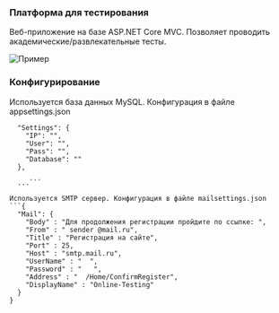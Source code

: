 ### Платформа для тестирования
Веб-приложение на базе ASP.NET Core MVC. Позволяет проводить академические/развлекательные тесты.

![Пример](https://gitlab.com/eeeeeeeeeeee/testplatform/raw/master/Doc/img0.png)

### Конфигурирование

Используется база данных MySQL. Конфигурация в файле appsettings.json
```{
  "Settings": {
    "IP": "",
    "User": "",
    "Pass": "",
    "Database": ""
  },
  
  ...```
  
Используется SMTP сервер. Конфигурация в файле mailsettings.json
```{
  "Mail": {
    "Body" : "Для продолжения регистрации пройдите по ссылке: ",
    "From" : " sender @mail.ru",
    "Title" : "Регистрация на сайте",
    "Port" : 25,
    "Host" : "smtp.mail.ru",
    "UserName" : "  ",
    "Password" : "   ",
    "Address" : "  /Home/ConfirmRegister",
    "DisplayName" : "Online-Testing"
  }
}
```